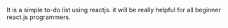 It is a simple to-do list using reactjs. it will be really helpful for all beginner react.js programmers.
